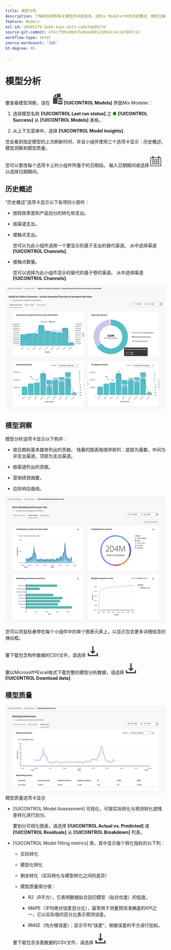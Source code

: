 ```yaml
---
title: 模型分析
description: 了解如何获取有关模型的详细信息，如Mix Modeler中的历史概述、模型见解和模型质量。
feature: Models
exl-id: d99852f9-ba0d-4a2e-b5f3-ca0efe6002fd
source-git-commit: 4f4c7f05e90d73a0ab4865150b1ec4c2af88fc12
workflow-type: tm+mt
source-wordcount: '388'
ht-degree: 0%

---
```


# 模型分析

要查看模型洞察，请在 ![模型](../assets/icons/FileData.svg) **[!UICONTROL Models]** 界面Mix Modeler：

1. 选择模型名称 **[!UICONTROL Last run status]** 之 <span style="color:green">●</span> **[!UICONTROL Success]** 从 **[!UICONTROL Models]** 表格。

1. 从上下文菜单中，选择 **[!UICONTROL Model Insights]**.

您会看到指定模型的上次刷新时间，并且小组件使用三个选项卡显示：历史概述、模型洞察和模型质量。

您可以更改每个选项卡上的小组件所基于的日期段。 输入日期期间或选择 ![日历](../assets/icons/Calendar.svg) 以选择日期期间。


## 历史概述

“历史概述”选项卡显示以下各项的小部件：

* 按财政季度和产品划分的转化和支出。

* 按渠道支出。

* 接触点支出。

  您可以为此小组件选择一个要显示的基于支出的替代渠道。 从中选择渠道 **[!UICONTROL Channels]**.

* 接触点数量。

  您可以选择为此小组件显示的替代的基于卷的渠道。 从中选择渠道 **[!UICONTROL Channels]**.

![模型 — 历史概述](../assets/model-historical-overview.png)

## 模型洞察

模型分析选项卡显示以下构件：

* 按日期和基本媒体列出的贡献。 栈叠的图表按顺序排列：底部为基数，中间为非支出渠道，顶部为支出渠道。

* 按渠道列出的贡献。

* 营销绩效摘要。

* 边际响应曲线。

![模型 — 模型洞察](../assets/model-model-insights.png)

您可以将鼠标悬停在每个小组件中的单个图表元素上，以显示包含更多详细信息的弹出框。

要下载包含构件数据的CSV文件，请选择 ![下载](../assets/icons/Download.svg).

要以Microsoft®Excel格式下载完整的模型分析数据，请选择 ![下载](../assets/icons/Download.svg) **[!UICONTROL Download data]**.


## 模型质量

![模型质量评估](/help/assets/model-quality-assessment.png)
模型质量选项卡显示

* [!UICONTROL Model Assessment] 可视化，可按实际转化与预测转化或残差转化进行划分。

  要划分可视化图表，请选择 **[!UICONTROL Actual vs. Predicted]** 或 **[!UICONTROL Residuals]** 从 **[!UICONTROL Breakdown]** 列表。

* [!UICONTROL Model fitting metrics] 表，其中显示每个转化指标的以下列：

   * 实际转化

   * 模型化转化

   * 剩余转化（实际转化与模型转化之间的差异）

   * 模型质量得分值：

      * R2（R平方），它表明数据拟合回归模型（拟合优度）的程度。

      * MAPE（平均绝对误差百分比），最常用于测量预测准确度的KPI之一，它以实际值的百分比表示预测误差。

      * RMSE（均方根误差）：显示平均“误差”，根据误差的平方进行加权。

  要下载包含该表数据的CSV文件，请选择 ![下载](../assets/icons/Download.svg).
